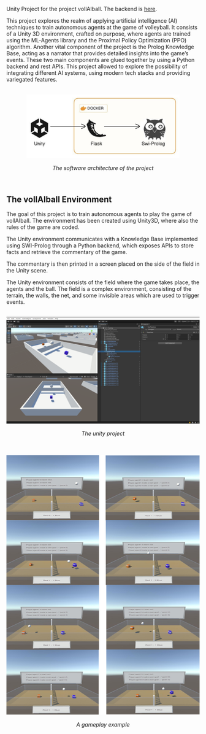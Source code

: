 Unity Project for the project vollAIball.
The backend is [here](https://github.com/gianfrancodemarco/vollAIballKB).

This project explores the realm of applying artificial intelligence (AI) techniques to train autonomous agents at the game of volleyball. 
It consists of a Unity 3D environment, crafted on purpose, where agents are trained using the ML-Agents library and the Proximal Policy Optimization (PPO) algorithm. 
Another vital component of the project is the Prolog Knowledge Base, acting as a narrator that provides detailed insights into the game’s events.
These two main components are glued together by using a Python backend and rest APIs. 
This project allowed to explore the possibility of integrating different AI systems, using modern tech stacks and providing variegated features.

<br>
<div style="text-align:center">
  <img src="docs/imgs/software_architecture%20(1).jpg" alt="Software architecture" width="400"/>
  <p><i>The software architecture of the project</i></p>
</div>
<br>

## The vollAIball Environment
The goal of this project is to train autonomous agents
to play the game of vollAIball.
The environment has been created using Unity3D,
where also the rules of the game are coded.

The Unity environment communicates with a Knowledge Base implemented using SWI-Prolog through a
Python backend, which exposes APIs to store facts and
retrieve the commentary of the game.

The commentary is then printed in a screen placed on
the side of the field in the Unity scene.

The Unity environment consists of the field where the
game takes place, the agents and the ball. The field is
a complex environment, consisting of the terrain, the
walls, the net, and some invisible areas which are used
to trigger events.


<br>
<div style="text-align:center">
  <img src="docs/imgs/unity.png" alt="Software architecture" width="800"/>
  <p><i>The unity project</i></p>
</div>
<br>

<br>
<div style="text-align:center">
  <img src="docs/imgs/gameplay.png" alt="Software architecture" width="800"/>
  <p><i>A gameplay example</i></p>
</div>
<br>